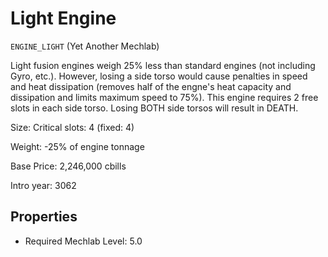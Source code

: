 # Light Engine

`ENGINE_LIGHT` (Yet Another Mechlab)

Light fusion engines weigh 25% less than standard engines (not including Gyro, etc.). However, losing a side torso would cause penalties in speed and heat dissipation (removes half of the engne's heat capacity and dissipation and limits maximum speed to 75%). This engine requires 2 free slots in each side torso. Losing BOTH side torsos will result in DEATH.

Size: Critical slots: 4 (fixed: 4)

Weight: -25% of engine tonnage

Base Price: 2,246,000 cbills

Intro year: 3062

## Properties
* Required Mechlab Level: 5.0 
